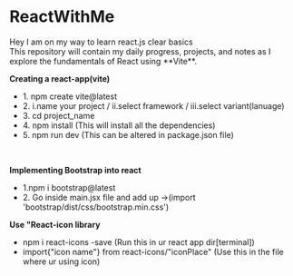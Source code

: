# ReactWithMe
<p>
  Hey I am on my way to learn react.js clear basics </br>
  This repository will contain my daily progress, projects, and notes as I explore the fundamentals of React using **Vite**.</br>
</p>


<b>Creating a react-app(vite)</b><br>
<ul>
  <li>
    1. npm create vite@latest
  </li>
  <li>
    2. i.name your project / ii.select framework / iii.select variant(lanuage)
  </li>
  <li>
    3. cd project_name
  </li>
  <li>
    4. npm install (This will install all the dependencies)
  </li>
  <li>
    5. npm run dev (This can be altered in package.json file)
  </li>
</ul>

<br>

<b>Implementing Bootstrap into react</b><br>
<ul>
  <li>
    1.npm i bootstrap@latest
  </li>
  <li>
    2. Go inside main.jsx file and add up ->(import 'bootstrap/dist/css/bootstrap.min.css')
  </li>
</ul>

<b> Use "React-icon library</b>
<ul>
  <li>
    npm i react-icons -save (Run this in ur react app dir[terminal])
  </li>
  <li>
    import{"icon name"} from react-icons/"iconPlace" (Use this in the file where ur using icon)
  </li>
</ul>
